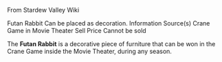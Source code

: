 From Stardew Valley Wiki

Futan Rabbit Can be placed as decoration. Information Source(s) Crane Game in Movie Theater Sell Price Cannot be sold

The **Futan Rabbit** is a decorative piece of furniture that can be won in the Crane Game inside the Movie Theater, during any season.